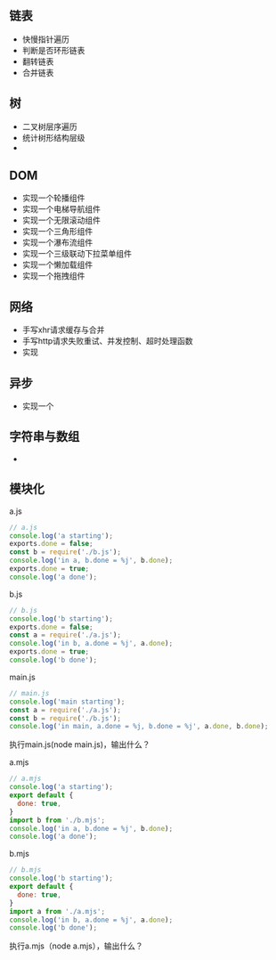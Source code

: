 ## 链表
- 快慢指针遍历
- 判断是否环形链表
- 翻转链表
- 合并链表

## 树
 - 二叉树层序遍历
 - 统计树形结构层级
 - 

## DOM
- 实现一个轮播组件
- 实现一个电梯导航组件
- 实现一个无限滚动组件
- 实现一个三角形组件
- 实现一个瀑布流组件
- 实现一个三级联动下拉菜单组件
- 实现一个懒加载组件
- 实现一个拖拽组件

## 网络
 - 手写xhr请求缓存与合并
 - 手写http请求失败重试、并发控制、超时处理函数
 - 实现

## 异步
- 实现一个

## 字符串与数组
- 

## 模块化
a.js
```js
// a.js
console.log('a starting');
exports.done = false;
const b = require('./b.js');
console.log('in a, b.done = %j', b.done);
exports.done = true;
console.log('a done');
```
b.js
```js
// b.js
console.log('b starting');
exports.done = false;
const a = require('./a.js');
console.log('in b, a.done = %j', a.done);
exports.done = true;
console.log('b done');
```

main.js
```js
// main.js
console.log('main starting');
const a = require('./a.js');
const b = require('./b.js');
console.log('in main, a.done = %j, b.done = %j', a.done, b.done);
```
执行main.js(node main.js)，输出什么？

a.mjs
```js
// a.mjs
console.log('a starting');
export default {
  done: true,
}
import b from './b.mjs';
console.log('in a, b.done = %j', b.done);
console.log('a done');
```

b.mjs
```js
// b.mjs
console.log('b starting');
export default {
  done: true,
}
import a from './a.mjs';
console.log('in b, a.done = %j', a.done);
console.log('b done');
```

执行a.mjs（node a.mjs），输出什么？
